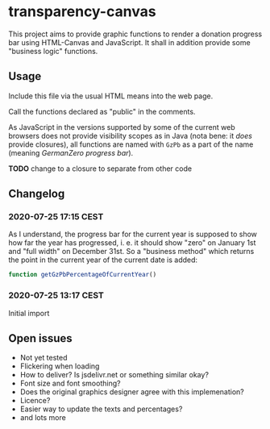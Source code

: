 # transparency-canvas

This project aims to provide graphic functions to render a donation progress bar using HTML-Canvas and JavaScript. 
It shall in addition provide some "business logic" functions. 

## Usage

Include this file via the usual HTML means into the web page. 

Call the functions declared as "public" in the comments. 

As JavaScript in the versions supported by some of the current web browsers does not provide visibility scopes as in 
Java (nota bene: it _does_ provide closures), all functions are named with `GzPb` as a part of the name (meaning 
_GermanZero progress bar_). 

**TODO** change to a closure to separate from other code

## Changelog

### 2020-07-25 17:15 CEST
As I understand, the progress bar for the current year is supposed to show how far the year has progressed, i. e. it 
should show "zero" on January 1st and "full width" on December 31st. So a "business method" which returns the point 
in the current year of the current date is added: 

```javascript
function getGzPbPercentageOfCurrentYear()
```

### 2020-07-25 13:17 CEST
Initial import

## Open issues
* Not yet tested 
* Flickering when loading
* How to deliver? Is jsdelivr.net or something similar okay?
* Font size and font smoothing?
* Does the original graphics designer agree with this implemenation?
* Licence?
* Easier way to update the texts and percentages?
* and lots more
